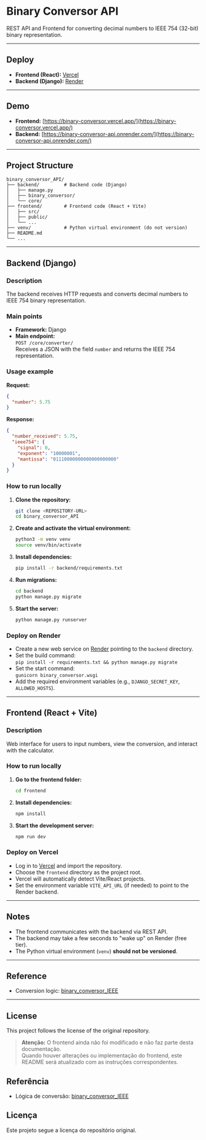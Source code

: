 
# Binary Conversor API

REST API and Frontend for converting decimal numbers to IEEE 754 (32-bit) binary representation.

---

## Deploy

- **Frontend (React):** [Vercel](https://vercel.com/)
- **Backend (Django):** [Render](https://render.com/)

---

## Demo

- **Frontend:** [https://binary-conversor.vercel.app/](https://binary-conversor.vercel.app/)
- **Backend:** [https://binary-conversor-api.onrender.com/](https://binary-conversor-api.onrender.com/)

---

## Project Structure

```
binary_conversor_API/
├── backend/         # Backend code (Django)
│   ├── manage.py
│   ├── binary_conversor/
│   └── core/
├── frontend/        # Frontend code (React + Vite)
│   ├── src/
│   ├── public/
│   └── ...
├── venv/            # Python virtual environment (do not version)
├── README.md
└── ...
```

---

## Backend (Django)

### Description

The backend receives HTTP requests and converts decimal numbers to IEEE 754 binary representation.

### Main points

- **Framework:** Django
- **Main endpoint:**  
  `POST /core/converter/`  
  Receives a JSON with the field `number` and returns the IEEE 754 representation.

### Usage example

**Request:**
```json
{
  "number": 5.75
}
```

**Response:**
```json
{
  "number_received": 5.75,
  "ieee754": {
    "signal": 0,
    "exponent": "10000001",
    "mantissa": "01110000000000000000000"
  }
}
```

### How to run locally

1. **Clone the repository:**
   ```bash
   git clone <REPOSITORY-URL>
   cd binary_conversor_API
   ```

2. **Create and activate the virtual environment:**
   ```bash
   python3 -m venv venv
   source venv/bin/activate
   ```

3. **Install dependencies:**
   ```bash
   pip install -r backend/requirements.txt
   ```

4. **Run migrations:**
   ```bash
   cd backend
   python manage.py migrate
   ```

5. **Start the server:**
   ```bash
   python manage.py runserver
   ```

### Deploy on Render

- Create a new web service on [Render](https://render.com/) pointing to the `backend` directory.
- Set the build command:  
  `pip install -r requirements.txt && python manage.py migrate`
- Set the start command:  
  `gunicorn binary_conversor.wsgi`
- Add the required environment variables (e.g., `DJANGO_SECRET_KEY`, `ALLOWED_HOSTS`).

---

## Frontend (React + Vite)

### Description

Web interface for users to input numbers, view the conversion, and interact with the calculator.

### How to run locally

1. **Go to the frontend folder:**
   ```bash
   cd frontend
   ```

2. **Install dependencies:**
   ```bash
   npm install
   ```

3. **Start the development server:**
   ```bash
   npm run dev
   ```

### Deploy on Vercel

- Log in to [Vercel](https://vercel.com/) and import the repository.
- Choose the `frontend` directory as the project root.
- Vercel will automatically detect Vite/React projects.
- Set the environment variable `VITE_API_URL` (if needed) to point to the Render backend.

---

## Notes

- The frontend communicates with the backend via REST API.
- The backend may take a few seconds to "wake up" on Render (free tier).
- The Python virtual environment (`venv`) **should not be versioned**.

---

## Reference

- Conversion logic: [binary_conversor_IEEE](https://github.com/adhrianom/binary_conversor_IEEE)

---

## License

This project follows the license of the original repository.

> **Atenção:** O frontend ainda não foi modificado e não faz parte desta documentação.  
> Quando houver alterações ou implementação do frontend, este README será atualizado com as instruções correspondentes.

## Referência

- Lógica de conversão: [binary_conversor_IEEE](https://github.com/adhrianom/binary_conversor_IEEE)

## Licença

Este projeto segue a licença do repositório original.